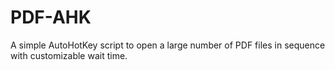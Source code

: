 # PDF-AHK
A simple AutoHotKey script to open a large number of PDF files in sequence with customizable wait time.
